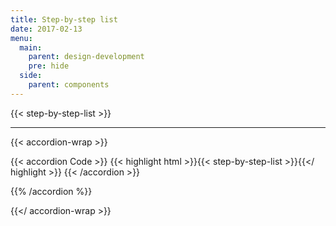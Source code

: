 ```yaml
---
title: Step-by-step list
date: 2017-02-13
menu:
  main:
    parent: design-development
    pre: hide
  side:
    parent: components
---
```


{{< step-by-step-list >}}

---

{{< accordion-wrap >}}

{{< accordion Code >}}
  {{< highlight html >}}{{< step-by-step-list >}}{{</ highlight >}}
{{< /accordion >}}

{{% /accordion %}}

{{</ accordion-wrap >}}
